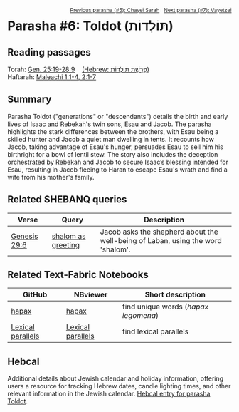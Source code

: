 <span style="float: right;"><sup><a href="../05%20-%20Chayei%20Sarah">Previous parasha (#5): Chayei Sarah</a> &nbsp;&nbsp;<a href="../07%20-%20Vayetzei">Next parasha (#7): Vayetzei</a></sup></span>

# Parasha #6: Toldot (תּוֹלְדוֹת) <a name="start"></a>

## Reading passages

Torah: <a href="https://www.stepbible.org/?q=version=NASB2020|reference=Gen.28:19-28:9&options=HNVUG" target="_blank">Gen. 25:19-28:9</a> &nbsp;&nbsp; <a href="https://tikkun.io/#/p/toldot" target="_blank">(Hebrew: פָּרָשַׁת תּוֹלְדוֹת)</a><br>
Haftarah: <a href="https://www.stepbible.org/?q=version=NASB2020|reference=Mal.1:1-4;2:1-7&options=HNVUG" target="_blank">Maleachi 1:1-4, 2:1-7</a>

## Summary

Parasha Toldot ("generations" or "descendants") details the birth and early lives of Isaac and Rebekah's twin sons, Esau and Jacob. The parasha highlights the stark differences between the brothers, with Esau being a skilled hunter and Jacob a quiet man dwelling in tents. It recounts how Jacob, taking advantage of Esau's hunger, persuades Esau to sell him his birthright for a bowl of lentil stew. The story also includes the deception orchestrated by Rebekah and Jacob to secure Isaac’s blessing intended for Esau, resulting in Jacob fleeing to Haran to escape Esau's wrath and find a wife from his mother's family.

## Related SHEBANQ queries

Verse | Query | Description
--- | --- | ---
<a href="https://www.stepbible.org/?q=version=NASB2020\|reference=Gen.29:6&options=HNVUG" target="_blank">Genesis 29:6</a> | <a href="https://shebanq.ancient-data.org/hebrew/queries?goto=3224&version=2021&page=1&mr=r&qw=q" target="_blank">shalom as greeting</a> | Jacob asks the shepherd about the well-being of Laban, using the word 'shalom'.

## Related Text-Fabric Notebooks

GitHub | NBviewer | Short description
---|---|---
[hapax](hapax.ipynb) | <a href="https://nbviewer.org/github/tonyjurg/Parashot/blob/main/WeeklyParasha/06%20-%20Toldot/hapax.ipynb" target="_blank">hapax</a> | find unique words (*hapax legomena*)
[Lexical parallels](lexical_parallels.ipynb) | <a href="https://nbviewer.org/github/tonyjurg/Parashot/blob/main/WeeklyParasha/06%20-%20Toldot/lexical_parallels.ipynb" target="_blank">Lexical parallels</a>| find lexical parallels

## Hebcal

Additional details about Jewish calendar and holiday information, offering users a resource for tracking Hebrew dates, candle lighting times, and other relevant information in the Jewish calendar. <a href="https://www.hebcal.com/sedrot/toldot" target="_blank">Hebcal entry for parasha Toldot</a>.
